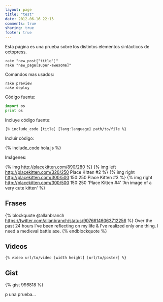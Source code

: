 ```yaml
---
layout: page
title: "test"
date: 2012-06-16 22:13
comments: true
sharing: true
footer: true
---
```



Esta página es una prueba sobre los distintos elementos
sintácticos de octopress.

```
rake "new_post["title"]"
rake "new_page[super-awesome]"
```

Comandos mas usados:

```
rake preview
rake deploy
```


Código fuente:

``` python
import os
print os
``` 

Incluye código fuente:

```
{% include_code [title] [lang:language] path/to/file %}
```

Incluir código:

{% include_code hola.js %}


Imágenes:

{% img http://placekitten.com/890/280 %}
{% img left http://placekitten.com/320/250 Place Kitten #2 %}
{% img right http://placekitten.com/300/500 150 250 Place Kitten #3 %}
{% img right http://placekitten.com/300/500 150 250 'Place Kitten #4' 'An image of a very cute kitten' %}

Frases
------

{% blockquote @allanbranch https://twitter.com/allanbranch/status/90766146063712256 %}
Over the past 24 hours I've been reflecting on my life & I've realized only one thing. I need a medieval battle axe.
{% endblockquote %}


Videos
------

```
{% video url/to/video [width height] [url/to/poster] %}
```
Gist
----

{% gist 996818 %}

p
una prueba...
